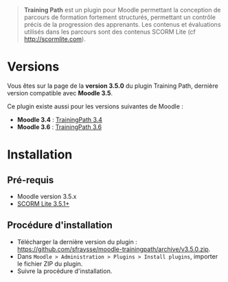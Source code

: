 > **Training Path** est un plugin pour Moodle permettant la conception de parcours de formation fortement structurés, permettant un contrôle précis de la progression des apprenants. Les contenus et évaluations utilisés dans les parcours sont des contenus SCORM Lite (cf http://scormlite.com).


# Versions

Vous êtes sur la page de la **version 3.5.0** du plugin Training Path, dernière version compatible avec **Moodle 3.5**.

Ce plugin existe aussi pour les versions suivantes de Moodle :
- **Moodle 3.4** : [TrainingPath 3.4](https://github.com/sfraysse/moodle-trainingpath/tree/3.4)
- **Moodle 3.6** : [TrainingPath 3.6](https://github.com/sfraysse/moodle-trainingpath/tree/3.6)


# Installation


## Pré-requis

- Moodle version 3.5.x
- [SCORM Lite 3.5.1+](https://github.com/sfraysse/moodle-scormlite/tree/3.5)


## Procédure d'installation

- Télécharger la dernière version du plugin : https://github.com/sfraysse/moodle-trainingpath/archive/v3.5.0.zip.
- Dans `Moodle > Administration > Plugins > Install plugins`, importer le fichier ZIP du plugin.
- Suivre la procédure d'installation.



